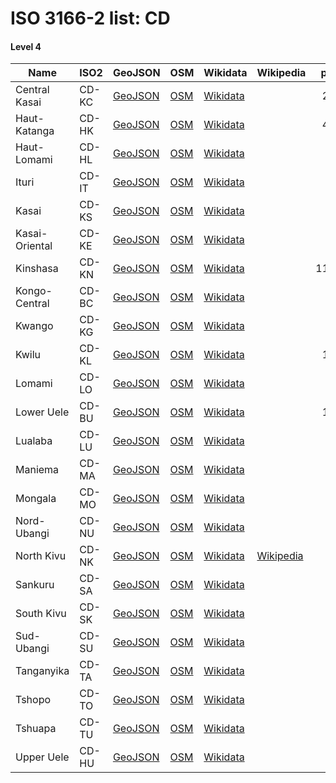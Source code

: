 # ISO 3166-2 list: CD


#### Level 4
Name | ISO2 | GeoJSON | OSM | Wikidata | Wikipedia | population 
--- | --- | --- | --- | --- | --- | --: 
Central Kasai | CD-KC | [GeoJSON](../../geojson/high/iso2/CD/CD-KC.geojson) | [OSM](https://www.openstreetmap.org/relation/5646599) | [Wikidata](https://www.wikidata.org/wiki/Q6702952) |  | 2,976,806
Haut-Katanga | CD-HK | [GeoJSON](../../geojson/high/iso2/CD/CD-HK.geojson) | [OSM](https://www.openstreetmap.org/relation/193085) | [Wikidata](https://www.wikidata.org/wiki/Q130268) |  | 4,617,000
Haut-Lomami | CD-HL | [GeoJSON](../../geojson/high/iso2/CD/CD-HL.geojson) | [OSM](https://www.openstreetmap.org/relation/193086) | [Wikidata](https://www.wikidata.org/wiki/Q605672) |  | 
Ituri | CD-IT | [GeoJSON](../../geojson/high/iso2/CD/CD-IT.geojson) | [OSM](https://www.openstreetmap.org/relation/192818) | [Wikidata](https://www.wikidata.org/wiki/Q750659) |  | 
Kasai | CD-KS | [GeoJSON](../../geojson/high/iso2/CD/CD-KS.geojson) | [OSM](https://www.openstreetmap.org/relation/3652373) | [Wikidata](https://www.wikidata.org/wiki/Q255655) |  | 
Kasai-Oriental | CD-KE | [GeoJSON](../../geojson/high/iso2/CD/CD-KE.geojson) | [OSM](https://www.openstreetmap.org/relation/3654168) | [Wikidata](https://www.wikidata.org/wiki/Q917992) |  | 
Kinshasa | CD-KN | [GeoJSON](../../geojson/high/iso2/CD/CD-KN.geojson) | [OSM](https://www.openstreetmap.org/relation/5646651) | [Wikidata](https://www.wikidata.org/wiki/Q3838) |  | 11,855,000
Kongo-Central | CD-BC | [GeoJSON](../../geojson/high/iso2/CD/CD-BC.geojson) | [OSM](https://www.openstreetmap.org/relation/193090) | [Wikidata](https://www.wikidata.org/wiki/Q1043494) |  | 
Kwango | CD-KG | [GeoJSON](../../geojson/high/iso2/CD/CD-KG.geojson) | [OSM](https://www.openstreetmap.org/relation/193091) | [Wikidata](https://www.wikidata.org/wiki/Q757095) |  | 
Kwilu | CD-KL | [GeoJSON](../../geojson/high/iso2/CD/CD-KL.geojson) | [OSM](https://www.openstreetmap.org/relation/5646653) | [Wikidata](https://www.wikidata.org/wiki/Q559537) |  | 1,400,000
Lomami | CD-LO | [GeoJSON](../../geojson/high/iso2/CD/CD-LO.geojson) | [OSM](https://www.openstreetmap.org/relation/5646600) | [Wikidata](https://www.wikidata.org/wiki/Q241886) |  | 
Lower Uele | CD-BU | [GeoJSON](../../geojson/high/iso2/CD/CD-BU.geojson) | [OSM](https://www.openstreetmap.org/relation/192820) | [Wikidata](https://www.wikidata.org/wiki/Q652056) |  | 1,093,845
Lualaba | CD-LU | [GeoJSON](../../geojson/high/iso2/CD/CD-LU.geojson) | [OSM](https://www.openstreetmap.org/relation/5646601) | [Wikidata](https://www.wikidata.org/wiki/Q130684) |  | 
Maniema | CD-MA | [GeoJSON](../../geojson/high/iso2/CD/CD-MA.geojson) | [OSM](https://www.openstreetmap.org/relation/5642697) | [Wikidata](https://www.wikidata.org/wiki/Q130566) |  | 
Mongala | CD-MO | [GeoJSON](../../geojson/high/iso2/CD/CD-MO.geojson) | [OSM](https://www.openstreetmap.org/relation/192821) | [Wikidata](https://www.wikidata.org/wiki/Q847527) |  | 
Nord-Ubangi | CD-NU | [GeoJSON](../../geojson/high/iso2/CD/CD-NU.geojson) | [OSM](https://www.openstreetmap.org/relation/192822) | [Wikidata](https://www.wikidata.org/wiki/Q843312) |  | 
North Kivu | CD-NK | [GeoJSON](../../geojson/high/iso2/CD/CD-NK.geojson) | [OSM](https://www.openstreetmap.org/relation/5642698) | [Wikidata](https://www.wikidata.org/wiki/Q130625) | [Wikipedia](http://en.wikipedia.org/wiki/en%3ANorth%20Kivu) | 
Sankuru | CD-SA | [GeoJSON](../../geojson/high/iso2/CD/CD-SA.geojson) | [OSM](https://www.openstreetmap.org/relation/193099) | [Wikidata](https://www.wikidata.org/wiki/Q209829) |  | 
South Kivu | CD-SK | [GeoJSON](../../geojson/high/iso2/CD/CD-SK.geojson) | [OSM](https://www.openstreetmap.org/relation/5642699) | [Wikidata](https://www.wikidata.org/wiki/Q488326) |  | 
Sud-Ubangi | CD-SU | [GeoJSON](../../geojson/high/iso2/CD/CD-SU.geojson) | [OSM](https://www.openstreetmap.org/relation/193101) | [Wikidata](https://www.wikidata.org/wiki/Q834551) |  | 
Tanganyika | CD-TA | [GeoJSON](../../geojson/high/iso2/CD/CD-TA.geojson) | [OSM](https://www.openstreetmap.org/relation/193102) | [Wikidata](https://www.wikidata.org/wiki/Q826585) |  | 
Tshopo | CD-TO | [GeoJSON](../../geojson/high/iso2/CD/CD-TO.geojson) | [OSM](https://www.openstreetmap.org/relation/192819) | [Wikidata](https://www.wikidata.org/wiki/Q630900) |  | 
Tshuapa | CD-TU | [GeoJSON](../../geojson/high/iso2/CD/CD-TU.geojson) | [OSM](https://www.openstreetmap.org/relation/193083) | [Wikidata](https://www.wikidata.org/wiki/Q427246) |  | 
Upper Uele | CD-HU | [GeoJSON](../../geojson/high/iso2/CD/CD-HU.geojson) | [OSM](https://www.openstreetmap.org/relation/192817) | [Wikidata](https://www.wikidata.org/wiki/Q751632) |  | 
